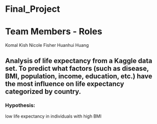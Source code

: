 # Final_Project

# Team Members - Roles
Komal Kish
Nicole Fisher
Huanhui Huang

## Analysis of life expectancy from a Kaggle data set. To predict what factors (such as disease, BMI, population, income, education, etc.) have the most influence on life expectancy categorized by country.
	
### Hypothesis: 
low life expectancy in individuals with high BMI
